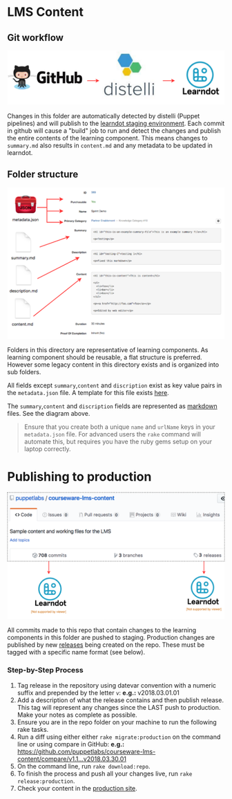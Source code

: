 # LMS Content

## Git workflow

![Git workflow](README/git_workflow.svg "Content publishing workflow")

Changes in this folder are automatically detected by distelli (Puppet
pipelines) and will publish to the [learndot staging environment](https://puppetlabs-staging.trainingrocket.com/login.html).
Each commit in github will cause a "build" job to run and detect the changes
and publish the entire contents of the learning component. This means changes
to `summary.md` also results in `content.md` and any metadata to be
updated in learndot.



## Folder structure 

![Learning component folder structure](README/git_learndot.svg "Learning component folder structure")

Folders in this directory are representative of learning components. As learning
component should be reusable, a flat structure is preferred. However some
legacy content in this directory exists and is organized into sub folders.

All fields except `summary`,`content` and `discription` exist as key value
pairs in the `metadata.json` file. A template for this file exists
[here](https://github.com/puppetlabs/courseware-lms-content/blob/master/_lmscontent/_tasks/defaults.json).

 The `summary`,`content` and `discription` fields are represented as
 [markdown](https://github.com/adam-p/markdown-here/wiki/Markdown-Cheatsheet)
 files. See the diagram above.

> Ensure that you create both a unique `name` and `urlName` keys in your
> `metadata.json` file. For advanced users the `rake` command will automate
> this, but requires you have the ruby gems setup on your laptop correctly.

# Publishing to production

![Git workflow](README/production_publish.svg "Production publishing")

All commits made to this repo that contain changes to the learning components in
this folder are pushed to staging. Production changes are published by new
[releases](https://github.com/puppetlabs/courseware-lms-content/releases/new)
being created on the repo. These must be tagged with a specific name format (see below).

### Step-by-Step Process
1. Tag release in the repository using datevar convention with a numeric suffix and prepended by the letter `v`: __e.g.:__ v2018.03.01.01
2. Add a description of what the release contains and then publish release. This tag will represent any changes since the LAST push to production. Make your notes as complete as possible.
3. Ensure you are in the repo folder on your machine to run the following rake tasks.
3. Run a  diff using either either `rake migrate:production` on the command line or using compare in GitHub: __e.g.:__ https://github.com/puppetlabs/courseware-lms-content/compare/v1.1...v2018.03.30.01
4. On the command line, run <code>rake download:repo</code>.
5. To finish the process and push all your changes live, run <code>rake release:production</code>.
6. Check your content in the [production site](https://learn.puppet.com/).

